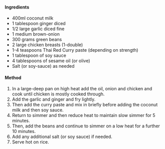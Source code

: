 #### Ingredients

* 400ml coconut milk
* 1 tablespoon ginger diced
* 1/2 large garlic diced fine
* 1 medium brown-onion
* 300 grams green beans
* 2 large chicken breasts (1-double)
* 1-4 teaspoons Thai Red Curry paste (depending on strength)
* 1 tablespoon of soy sauce
* 4 tablespoons of sesame oil (or olive)
* Salt (or soy-sauce) as needed

#### Method

1. In a large-deep pan on high heat add the oil, onion and chicken and cook until chicken is mostly cooked through.
1. Add the garlic and ginger and fry lightly.
1. Then add the curry paste and mix in briefly before adding the coconut milk and then soy sauce.
1. Return to simmer and then reduce heat to maintain slow simmer for 5 minutes.
1. Then, add the beans and continue to simmer on a low heat for a further 10 minutes.
1. Add any additional salt (or soy sauce) if needed.
1. Serve hot on rice.
